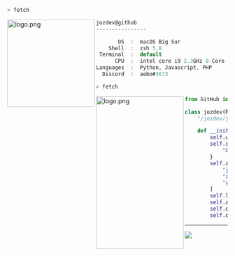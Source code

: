 ```zsh
> fetch
```

<img align="left" src="https://i.pinimg.com/736x/fb/a6/20/fba62002393ad4e428f924ec7a7dee74.jpg" alt="logo.png" width="200" /> 

```csharp
jozdev@github
----------------

       OS  :  macOS Big Sur
    Shell  :  zsh 5.8
 Terminal  :  default
      CPU  :  intel core i9 2.3GHz 8-Core
Languages  :  Python, Javascript, PHP
  Discord  :  aebo#3673
```

```zsh
> fetch
```

<img align="left" src="https://i.pinimg.com/originals/cf/09/4a/cf094a11bb9a132191f31d77877c9297.jpg" alt="logo.png" width="200" height="350" /> 

```py
from GitHub import ReadMe

class jozdev(ReadMe):
    "/jozdev/jozdev/README.md"

    def __init__(self):
        self.username = "jozdev"
        self.contacts = {
            "Discord": "aebo#3673",
        }
        self.alises = [
            "jozdev",
            "aebo",
            "yellow"
        ]
        self.location = "Portugal"
        self.age = "20, Born 04 May 2001"
        self.occupation = "Cibersecurity Student"
        self.operating_system = "Ubuntu, Linux"
```


---

![](https://komarev.com/ghpvc/?username=jozdev&style=flat-square)
